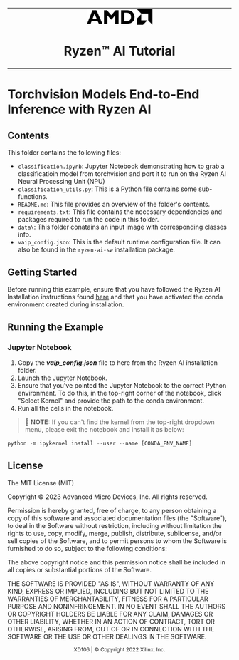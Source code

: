 <!--
Copyright © 2024 Advanced Micro Devices, Inc. All rights reserved.
SPDX-License-Identifier: MIT
-->

<table class="sphinxhide" width="100%">
 <tr width="100%">
    <td align="center"><img src="https://raw.githubusercontent.com/Xilinx/Image-Collateral/main/xilinx-logo.png" width="30%"/><h1> Ryzen™ AI Tutorial </h1>
    </td>
 </tr>
</table>

# Torchvision Models End-to-End Inference with Ryzen AI

## Contents

This folder contains the following files:

- `classification.ipynb`: Jupyter Notebook demonstrating how to grab a classificatioin model from torchvision and port it to run on the Ryzen AI Neural Processing Unit (NPU)
- `classification_utils.py`: This is a Python file contains some sub-functions.
- `README.md`: This file provides an overview of the folder's contents.
- `requirements.txt`: This file contains the necessary dependencies and packages required to run the code in this folder.
- `data\`: This folder conatains an input image with corresponding classes info.
- `vaip_config.json`: This is the default runtime configuration file. It can also be found in the `ryzen-ai-sw` installation package.

## Getting Started

Before running this example, ensure that you have followed the Ryzen AI Installation instructions found [here](https://ryzenai.docs.amd.com/en/latest/inst.html) and that you have activated the conda environment created during installation.

## Running the Example

### Jupyter Notebook

1. Copy the ***vaip_config.json*** file to here from the Ryzen AI installation folder.
2. Launch the Jupyter Notebook.
3. Ensure that you've pointed the Jupyter Notebook to the correct Python environment. To do this, in the top-right corner of the notebook, click "Select Kernel" and provide the path to the conda environment.
4. Run all the cells in the notebook.

>**:pushpin: NOTE:** If you can't find the kernel from the top-right dropdown menu, please exit the notebook and install it as below:

```python
python -m ipykernel install --user --name [CONDA_ENV_NAME]
```

## License

The MIT License (MIT)

Copyright © 2023 Advanced Micro Devices, Inc. All rights reserved.

Permission is hereby granted, free of charge, to any person obtaining a copy
of this software and associated documentation files (the "Software"), to deal
in the Software without restriction, including without limitation the rights
to use, copy, modify, merge, publish, distribute, sublicense, and/or sell
copies of the Software, and to permit persons to whom the Software is
furnished to do so, subject to the following conditions:

The above copyright notice and this permission notice shall be included in all
copies or substantial portions of the Software.

THE SOFTWARE IS PROVIDED "AS IS", WITHOUT WARRANTY OF ANY KIND, EXPRESS OR
IMPLIED, INCLUDING BUT NOT LIMITED TO THE WARRANTIES OF MERCHANTABILITY,
FITNESS FOR A PARTICULAR PURPOSE AND NONINFRINGEMENT. IN NO EVENT SHALL THE
AUTHORS OR COPYRIGHT HOLDERS BE LIABLE FOR ANY CLAIM, DAMAGES OR OTHER
LIABILITY, WHETHER IN AN ACTION OF CONTRACT, TORT OR OTHERWISE, ARISING FROM,
OUT OF OR IN CONNECTION WITH THE SOFTWARE OR THE USE OR OTHER DEALINGS IN THE
SOFTWARE.


<p align="center"><sup>XD106 | © Copyright 2022 Xilinx, Inc.</sup></p>
